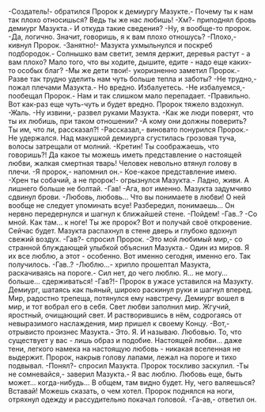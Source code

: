   -Создатель!- обратился Пророк к демиургу Мазукте.- Почему ты к нам так плохо относишься? Ведь ты же нас любишь!
-Хм?- приподнял бровь демиург Мазукта.- И откуда такие сведения?
-Ну, я вообще-то пророк.
-Да, логично. Значит, говоришь, я к вам плохо отношусь?
-Плохо,- кивнул Пророк.
-Занятно!- Мазукта ухмыльнулся и поскреб подбородок.- Солнышко вам светит, земля держит, деревья растут - а вам плохо? Мало того, что вы ходите, дышите, едите - надо еще каких-то особых благ?
-Мы же дети твои!- укоризненно заметил Пророк.- Разве так трудно уделить нам чуть больше тепла и заботы?
-Не трудно,- пожал плечами Мазукта.- Но вредно. Избалуетесь.
-Не избалуемся,- пообещал Пророк.- Нам и так слишком мало перепадает.
-Правильно. Вот как-раз еще чуть-чуть и будет вредно.
Пророк тяжело вздохнул.
-Жаль.
-Ну извини,- развел руками Мазукта.
-Как же люди поверят, что ты их любишь, при таком отношении?
-А кому они должны поверить? Ты им, что ли, рассказал?!
-Рассказал,- виновато понурился Пророк.- Не удержался.
Над макушкой демиурга сгустилась грозовая туча, волосы затрещали от молний.
-Кретин! Ты соображаешь, что говоришь?! Да какое ты можешь иметь представление о настоящей любви, жалкая смертная тварь!
Человек невольно втянул голову в плечи.
-Я пророк,- напомнил он.- Кое-какое представление имею.
-Хрен ты собачий, а не пророк!- огрызнулся Мазукта.- Ладно, живи. А лишнего больше не болтай.
-Гав!
-Ага, вот именно.
Мазукта задумчиво сдвинул брови.
-Любовь, любовь... Что вы понимаете в любви! О ней вообще не следует упоминать всуе! Разбередил, понимаешь...
Он нервно передернулся и шагнул к ближайшей стене.
-Пойдем!
-Гав..?
-Со мной. Как там... к ноге! Ты же пророк? Вот и получай своё откровение. Сейчас будет.
Мазукта распахнул в стене дверь и глубоко вдохнул свежий воздух.
-Гав?- спросил Пророк.
-Это мой любимый мир,- со странной блуждающей улыбкой объяснил Мазукта.- Один из миров. Я их все люблю, а этот - особенно. Вот именно сегодня, именно его. Так получилось.
-Гав..?
-Люблю...- хрипло прошептал Мазукта, раскачиваясь на пороге.- Сил нет, до чего люблю. Я... не могу... больше... сдерживаться!
-Гав?!- Пророк в ужасе уставился на Мазукту.
Демиург, шатаясь как пьяный, широко раскинул руки и шагнул вперед.
Мир, радостно трепеща, потянулся ему навстречу.
Демиург вошел в мир, и тот вобрал его в себя.
Свет любви заполнил мир.
Жгучий, яростный, очищающий свет.
И растворившись в нём, содрогаясь от невыразимого наслаждения, мир пришел к своему Концу.
-Вот,- отрывисто произнес Мазукта.- Это. Я. И называю. Любовью. То, что существует у вас - лишь образ и подобие. Настоящей любви... даже тени, легкого намека на настоящую любовь - никакая вселенная не выдержит.
Пророк, накрыв голову лапами, лежал на пороге и тихо подвывал.
-Понял?- спросил Мазукта.
Пророк тоскливо заскулил.
-Ты не сомневайся,- заверил Мазукта.- Я вас люблю. Любовь еще, быть может... когда-нибудь... В общем, там видно будет. Ну, чего валяешься? Вставай! Можешь сказать, о чем хотел.
Пророк поднялся на ноги, отряхнул одежду и рассудительно покачал головой.
-Га-ав,- ответил он.      